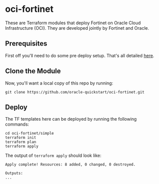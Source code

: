 # oci-fortinet

These are Terraform modules that deploy Fortinet on Oracle Cloud Infrastructure (OCI). They are developed jointly by Fortinet and Oracle.

## Prerequisites
First off you'll need to do some pre deploy setup.  That's all detailed [here](https://github.com/oracle/oci-quickstart-prerequisites).

## Clone the Module
Now, you'll want a local copy of this repo by running:

    git clone https://github.com/oracle-quickstart/oci-fortinet.git

## Deploy
The TF templates here can be deployed by running the following commands:

```
cd oci-fortinet/simple
terraform init
terraform plan
terraform apply
```

The output of `terraform apply` should look like:

```
Apply complete! Resources: 8 added, 0 changed, 0 destroyed.

Outputs:
...
```
